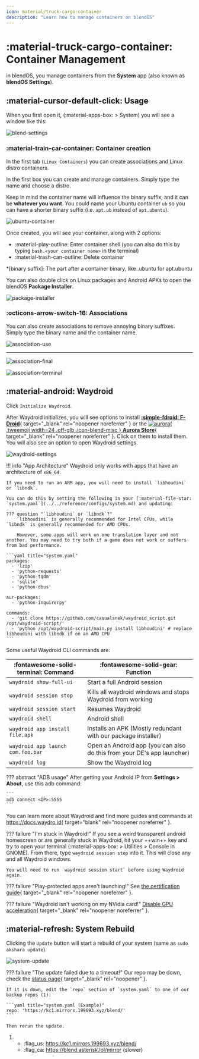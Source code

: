 ```yaml
---
icon: material/truck-cargo-container
description: "Learn how to manage containers on blendOS"
---
```


# :material-truck-cargo-container: Container Management

in blendOS, you manage containers from the **System** app (also known as **blendOS Settings**).

## :material-cursor-default-click: Usage

When you first open it, (:material-apps-box: > System) you will see a window like this:

![blend-settings](../../assets/img/blend-settings.png)

### :material-train-car-container: Container creation

In the first tab (`Linux Containers`) you can create associations and Linux distro containers.

In the first box you can create and manage containers. Simply type the name and choose a distro.

Keep in mind the container name will influence the binary suffix, and it can be **whatever you want**. You could name your Ubuntu container `ub` so you can have a shorter binary suffix (i.e. `apt.ub` instead of `apt.ubuntu`).

![ubuntu-container](../../assets/img/ubuntu-container.png)

Once created, you will see your container, along with 2 options:

- :material-play-outline: Enter container shell (you can also do this by typing `bash.<your container name>` in the terminal)
- :material-trash-can-outline: Delete container

*[binary suffix]: The part after a container binary, like .ubuntu for apt.ubuntu

You can also double click on Linux packages and Android APKs to open the blendOS **Package Installer**.

![package-installer](../../assets/img/package-installer.png)

### :octicons-arrow-switch-16: Associations

You can also create associations to remove annoying binary suffixes. Simply type the binary name and the container name.

![association-use](../../assets/img/association_use.png)

-----

![association-final](../../assets/img/association_final.png)

![association-terminal](../../assets/img/association_terminal.png)

## :material-android: Waydroid

Click `Initialize Waydroid`.

After Waydroid initializes, you will see options to install [**:simple-fdroid: F-Droid**](https://f-droid.org){ target="_blank" rel="noopener noreferrer" } or the [![aurora](../../assets/img/aurora.png){ .tweemoji width=24 .off-glb .icon-blend-misc } **Aurora Store**](https://www.auroraoss.com/){ target="_blank" rel="noopener noreferrer" }. Click on them to install them. You will also see an option to open Waydroid settings.

![waydroid-settings](../../assets/img/waydroid-settings.png)

!!! info "App Architecture"
    Waydroid only works with apps that have an architecture of `x86_64`.

    If you need to run an ARM app, you will need to install `libhoudini` or `libndk`.

    You can do this by setting the following in your [:material-file-star: `system.yaml`](../../reference/configs/system.md) and updating:
    
    ??? question "`libhoudini` or `libndk`?"
        `libhoudini` is generally recommended for Intel CPUs, while `libndk` is generally recommended for AMD CPUs.

        However, some apps will work on one translation layer and not another. You may need to try both if a game does not work or suffers from bad performance.

    ```yaml title="system.yaml"
    packages:
      - 'lzip'
      - 'python-requests'
      - 'python-tqdm'
      - 'sqlite'
      - 'python-dbus'
    
    aur-packages:
      - 'python-inquirerpy'
    
    commands:
      - 'git clone https://github.com/casualsnek/waydroid_script.git /opt/waydroid-script/'
      - 'python /opt/waydroid-script/main.py install libhoudini' # replace libhoudini with libndk if on an AMD CPU
    ```



Some useful Waydroid CLI commands are:

| :fontawesome-solid-terminal: Command | :fontawesome-solid-gear: Function |
| -------------------- | -------------------------------- |
| `waydroid show-full-ui` | Start a full Android session |
| `waydroid session stop` | Kills all waydroid windows and stops Waydroid from working |
| `waydroid session start` | Resumes Waydroid |
| `waydroid shell` | Android shell |
| `waydroid app install file.apk` | Installs an APK (Mostly redundant with our package installer) |
| `waydroid app launch com.foo.bar` | Open an Android app (you can also do this from your DE's app launcher) |
| `waydroid log` | Show the Waydroid log |

??? abstract "ADB usage"
    After getting your Android IP from **Settings > About**, use this adb command:

    ```
    adb connect <IP>:5555
    ```

You can learn more about Waydroid and find more guides and commands at https://docs.waydro.id{ target="blank" rel="noopener noreferrer" }.

??? failure "I'm stuck in Waydroid!"
    If you see a weird transparent android homescreen or are generally stuck in Waydroid, hit your ++win++ key and try to open your terminal (:material-apps-box: > Utilities > Console in GNOME). From there, type `waydroid session stop` into it. This will close any and all Waydroid windows.

    You will need to run `waydroid session start` before using Waydroid again.

??? failure "Play-protected apps aren't launching!"
    See [the certification guide](https://docs.waydro.id/faq/google-play-certification){ target="_blank" rel="noopener noreferrer" }.

??? failure "Waydroid isn't working on my NVidia card!"
    [Disable GPU acceleration](https://docs.waydro.id/faq/get-waydroid-to-work-through-a-vm){ target="_blank" rel="noopener noreferrer" }.

## :material-refresh: System Rebuild

Clicking the `Update` button will start a rebuild of your system (same as `sudo akshara update`).

![system-update](../../assets/img/system-update.png)

<div class="annotate" markdown>

??? failure "The update failed due to a timeout!"
    Our repo may be down, check the [status page](https://status.asterisk.lol/status/blendos){ target="_blank" rel="noopener" }.

    If it is down, edit the `repo` section of `system.yaml` to one of our backup repos (1):

    ```yaml title="system.yaml (Example)"
    repo: 'https://kc1.mirrors.199693.xyz/blend/'
    ```

    Then rerun the update.
</div>

1.    - :flag_us: https://kc1.mirrors.199693.xyz/blend/
      - :flag_ca: https://blend.asterisk.lol/mirror (slower)
